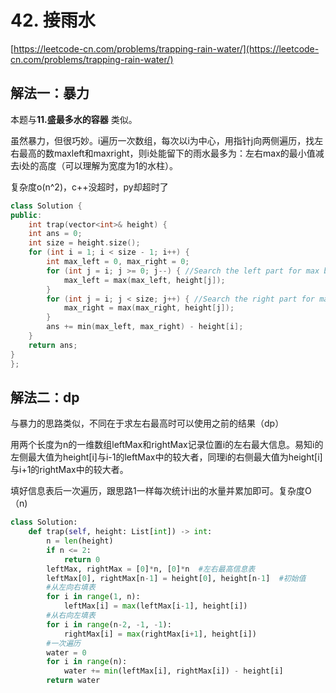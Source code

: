# 42. 接雨水

[https://leetcode-cn.com/problems/trapping-rain-water/](https://leetcode-cn.com/problems/trapping-rain-water/)

## 解法一：暴力

本题与**11.盛最多水的容器**  类似。

虽然暴力，但很巧妙。i遍历一次数组，每次以i为中心，用指针j向两侧遍历，找左右最高的数maxleft和maxright，则i处能留下的雨水最多为：左右max的最小值减去i处的高度（可以理解为宽度为1的水柱）。 

复杂度o\(n^2\)，c++没超时，py却超时了

```cpp
class Solution {
public:
    int trap(vector<int>& height) {
    int ans = 0;
    int size = height.size();
    for (int i = 1; i < size - 1; i++) {
        int max_left = 0, max_right = 0;
        for (int j = i; j >= 0; j--) { //Search the left part for max bar size
            max_left = max(max_left, height[j]);
        }
        for (int j = i; j < size; j++) { //Search the right part for max bar size
            max_right = max(max_right, height[j]);
        }
        ans += min(max_left, max_right) - height[i];
    }
    return ans;
}
};
```

## 解法二：dp

与暴力的思路类似，不同在于求左右最高时可以使用之前的结果（dp）

用两个长度为n的一维数组leftMax和rightMax记录位置i的左右最大信息。易知i的左侧最大值为height\[i\]与i-1的leftMax中的较大者，同理i的右侧最大值为height\[i\]与i+1的rightMax中的较大者。

填好信息表后一次遍历，跟思路1一样每次统计i出的水量并累加即可。复杂度O（n\)

```python
class Solution:
    def trap(self, height: List[int]) -> int:
        n = len(height)
        if n <= 2:
            return 0
        leftMax, rightMax = [0]*n, [0]*n  #左右最高信息表
        leftMax[0], rightMax[n-1] = height[0], height[n-1]  #初始值
        #从左向右填表
        for i in range(1, n):
            leftMax[i] = max(leftMax[i-1], height[i])
        #从右向左填表        
        for i in range(n-2, -1, -1):
            rightMax[i] = max(rightMax[i+1], height[i])
        #一次遍历
        water = 0        
        for i in range(n):
            water += min(leftMax[i], rightMax[i]) - height[i]
        return water
```

